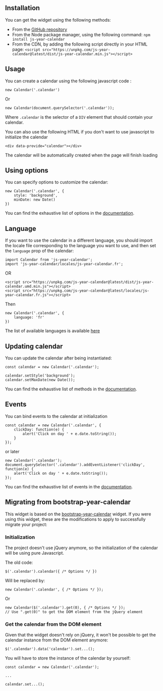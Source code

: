## Installation
You can get the widget using the following methods:
- From the [GitHub repository](https://github.com/year-calendar/js-year-calendar/releases)
- From the Node package manager, using the following command: `npm install js-year-calendar`
- From the CDN, by adding the following script directly in your HTML page: `<script src="https://unpkg.com/js-year-calendar@latest/dist/js-year-calendar.min.js"></script>`

## Usage

You can create a calendar using the following javascript code :
```
new Calendar('.calendar')
```

Or

```
new Calendar(document.querySelector('.calendar'));
```

Where `.calendar` is the selector of a `DIV` element that should contain your calendar.

You can also use the following HTML if you don't want to use javascript to initialize the calendar
```
<div data-provide="calendar"></div>
```
The calendar will be automatically created when the page will finish loading

## Using options

You can specify options to customize the calendar:
```
new Calendar('.calendar', {
    style: 'background',
    minDate: new Date()
})
```

You can find the exhaustive list of options in the [documentation](/documentation).

## Language

If you want to use the calendar in a different language, you should import the locale file corresponding to the language you want to use, and then set the `language` prop of the calendar:

```
import Calendar from 'js-year-calendar';
import 'js-year-calendar/locales/js-year-calendar.fr';
```

OR

```
<script src="https://unpkg.com/js-year-calendar@latest/dist/js-year-calendar.umd.min.js"></script>
<script src="https://unpkg.com/js-year-calendar@latest/locales/js-year-calendar.fr.js"></script>
```

Then

```
new Calendar('.calendar', {
    language: 'fr'
})
```

The list of available languages is available [here](https://github.com/year-calendar/js-year-calendar/tree/master/locales)

## Updating calendar

You can update the calendar after being instantiated:
```
const calendar = new Calendar('.calendar');

calendar.setStyle('background');
calendar.setMaxDate(new Date());
```

You can find the exhaustive list of methods in the [documentation](/documentation).

## Events

You can bind events to the calendar at initialization
```
const calendar = new Calendar('.calendar', {
    clickDay: function(e) {
        alert('Click on day ' + e.date.toString());
    }
});
```

or later

```
new Calendar('.calendar');
document.querySelector('.calendar').addEventListener('clickDay', function(e) {
    alert('Click on day ' + e.date.toString());
});
```

You can find the exhaustive list of events in the [documentation](/documentation).

## Migrating from bootstrap-year-calendar

This widget is based on the [bootstrap-year-calendar](https://github.com/Paul-DS/bootstrap-year-calendar) widget.
If you were using this widget, these are the modifications to apply to successfully migrate your project:

### Initialization

The project doesn't use jQuery anymore, so the initialization of the calendar will be using pure Javascript.

The old code:
```
$('.calendar').calendar({ /* Options */ })
```

Will be replaced by:
```
new Calendar('.calendar', { /* Options */ });
```

Or 

```
new Calendar($('.calendar').get(0), { /* Options */ });
// Use ".get(0)" to get the DOM element from the jQuery element
```

### Get the calendar from the DOM element

Given that the widget doesn't rely on jQuery, it won't be possible to get the calendar instance from the DOM element anymore:
```
$('.calendar').data('calendar').set...();
```

You will have to store the instance of the calendar by yourself:
```
const calendar = new Calendar('.calendar');

...

calendar.set...();
```
